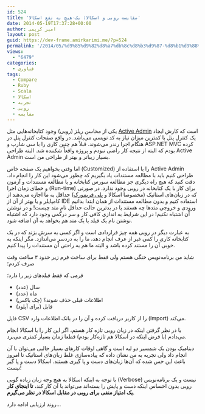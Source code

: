 ```yaml
---
id: 524
title: 'مقایسه روبی و اسکالا: یک-هیچ به نفع اسکالا'
date: 2014-05-19T17:37:28+00:00
author: امیر کریمی
layout: post
guid: https://dev-frame.amirkarimi.me/?p=524
permalink: '/2014/05/%d9%85%d9%82%d8%a7%db%8c%d8%b3%d9%87-%d8%b1%d9%88%d8%a8%db%8c-%d9%88-%d8%a7%d8%b3%da%a9%d8%a7%d9%84%d8%a7-%db%8c%da%a9-%d9%87%db%8c%da%86-%d8%a8%d9%87-%d9%86%d9%81%d8%b9-%d8%a7%d8%b3%da%a9%d8%a7%d9%84/'
views:
  - "6479"
categories:
  - فناوری
tags:
  - Compare
  - Ruby
  - Scala
  - اسکالا
  - تجربه
  - روبی
  - مقایسه
---
```

یکی از محاسن ریلز (روبی) وجود کتابخانه‌هایی مثل <a href="http://activeadmin.info/" target="_blank">Active Admin</a> است که کارش ایجاد یک کنترل پنل با کمترین میزان نیاز به کد نویسی می‌باشد. در واقع صفحات کنترل پنل در هنگام اجرا رندر می‌شوند. قبلاً هم چنین کاری را با سی شارپ و ASP.NET MVC کرده بودم که البته از نتیجه کار راضی نبودم و پروژه واقعاً شکننده شد. البته طراحی Active Admin بسیار زیباتر و بهتر از طراحی من است.

اما وقتی بخواهیم یک صفحه خاص (Customized) را با استفاده از Active Admin طراحی کنیم باید با مطالعه مستندات یاد بگیریم که چطور می‌شود این کار را انجام داد. دقت کنید که هیچ راه دیگری جز مطالعه سورس کتابخانه و یا مطالعه مستندات و آزمون و خطای زمان اجرا (Run-time) برای کار با یک کتابخانه در روبی وجود ندارد. در صورتی که در زبان‌های استاتیک (مخصوصا اسکالا و <a href="http://playframework.com/" target="_blank">پلی فریمورک</a>) حداقل به ما اجازه می‌دهند از کامپایلر و یا بهتر از آن از IDE استفاده کنیم و بدون مطالعه مستندات از همان ابتدا بدانیم ورودی و خروجی متدها چه هستند یا در بدترین حالت حداقل نام متد چیست! و در نوشتن آن اشتباه نکنیم! در این شرایط به اندازی کافی کار و سر درگمی وجود دارد که اشتباه نوشتن نام یک فیلد یا یک متد هم بخواهد به آن اضافه شود.

به عبارت دیگر در روبی همه چیز قراردادی است و اگر کسی به سرش بزند که در یک کتابخانه کاری را کمی غیر از عرف انجام دهد، ما را به دردسر می‌اندازد. مگر اینکه به خوبی آن را مستند کرده باشد و البته ما هم به راحتی آن مستندات را پیدا کنیم.

شاید من برنامه‌نویس خنگی هستم ولی فقط برای ساخت فرم زیر حدود ۳ ساعت وقت صرف کردم؛

فرمی که فقط فیلدهای زیر را دارد؛

  * سال (عدد)
  * ماه (عدد)
  * اطلاعات قبلی حذف شوند؟ (چک باکس)
  * فایل (برای آپلود)

فایل CSV را از کاربر دریافت کرده و آن را در بانک اطلاعات وارد (Import) می‌کند.

با در نظر گرفتن اینکه در زبان روبی تازه کار هستم، اگر این کار را با اسکالا انجام می‌دادم (با فرض اینکه در اسکالا هم تازه‌کار بودم) قطعا زمان بسیار کمتری می‌برد.

دینامیک بودن یک شمسیر دو لبه است و گاهی اوقات کارهای بسیار جالبی می‌توان با آن انجام داد ولی تجربه به من نشان داده که پیاده‌سازی غلط زبان‌های استاتیک تا امروز باعث این حس شده که آن‌ها زبان‌های دست و پا گیری هستند. اسکالا دست و پا گیر نیست!

با توجه به اینکه اسکالا به هیچ وجه زبان زیاده گویی (Verbose) نیست و یک برنامه‌نویس روبی بدون احساس اینکه دست و پایش را بسته‌اند می‌تواند با آن کار کند، **تا اینجای کار یک امتیاز منفی برای روبی در مقابل اسکالا در نظر می‌گیرم**.

روند ارزیابی ادامه دارد&#8230;